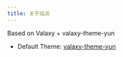 ```yaml
---
title: 关于站点
---
```


Based on Valaxy + valaxy-theme-yun

- Default Theme: [valaxy-theme-yun](https://github.com/YunYouJun/valaxy/blob/main/packages/valaxy-theme-yun/)
